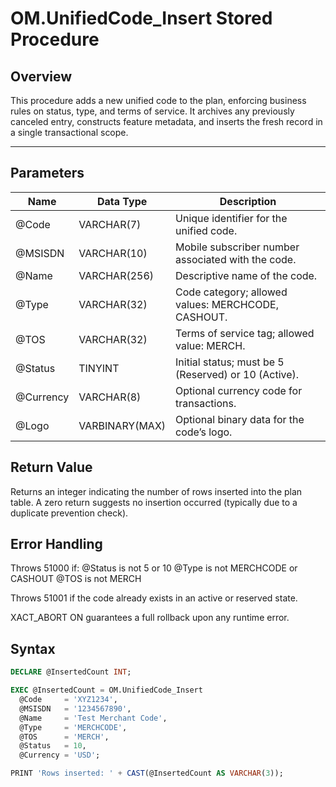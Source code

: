 # OM.UnifiedCode_Insert Stored Procedure

## Overview

This procedure adds a new unified code to the plan, enforcing business rules on status, type, and terms of service. It archives any previously canceled entry, constructs feature metadata, and inserts the fresh record in a single transactional scope.

---
## Parameters
| Name | Data Type | Description |
|------------|------------|------------|
|@Code | VARCHAR(7) | Unique identifier for the unified code. |
|@MSISDN | VARCHAR(10) | Mobile subscriber number associated with the code. |
|@Name | VARCHAR(256) | Descriptive name of the code. |
|@Type | VARCHAR(32) | Code category; allowed values: MERCHCODE, CASHOUT. |
|@TOS | VARCHAR(32) | Terms of service tag; allowed value: MERCH. |
|@Status | TINYINT | Initial status; must be 5 (Reserved) or 10 (Active). |
|@Currency | VARCHAR(8) | Optional currency code for transactions. |
|@Logo | VARBINARY(MAX) | Optional binary data for the code’s logo. |



## Return Value
Returns an integer indicating the number of rows inserted into the plan table. A zero return suggests no insertion occurred (typically due to a duplicate prevention check).


## Error Handling
Throws 51000 if:
    @Status is not 5 or 10
    @Type is not MERCHCODE or CASHOUT
    @TOS is not MERCH

Throws 51001 if the code already exists in an active or reserved state.

XACT_ABORT ON guarantees a full rollback upon any runtime error.


## Syntax

```sql
DECLARE @InsertedCount INT;

EXEC @InsertedCount = OM.UnifiedCode_Insert
  @Code     = 'XYZ1234',
  @MSISDN   = '1234567890',
  @Name     = 'Test Merchant Code',
  @Type     = 'MERCHCODE',
  @TOS      = 'MERCH',
  @Status   = 10,
  @Currency = 'USD';

PRINT 'Rows inserted: ' + CAST(@InsertedCount AS VARCHAR(3));
